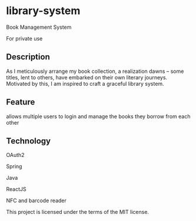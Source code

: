 # library-system
Book Management System

For private use

## Description

As I meticulously arrange my book collection, a realization dawns – some titles, lent to others, have embarked on their own literary journeys. Motivated by this, I am inspired to craft a graceful library system.



## Feature

allows multiple users to login and manage the books they borrow from each other

## Technology

OAuth2

Spring

Java

ReactJS

NFC and barcode reader

This project is licensed under the terms of the MIT license.
